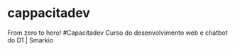 # cappacitadev
From zero to hero! #Capacitadev Curso do desenvolvimento web e chatbot do D1 | Smarkio
